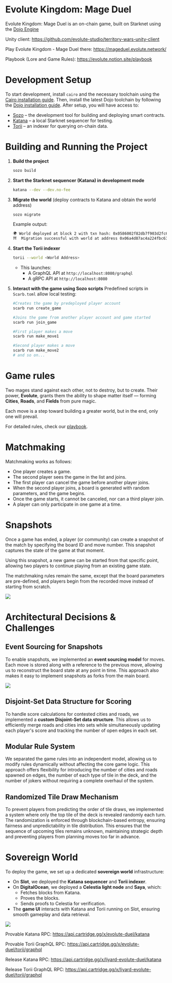 # Evolute Kingdom: Mage Duel

Evolute Kingdom: Mage Duel is an on-chain game, built on Starknet using the [Dojo Engine](https://github.com/dojoengine/dojo)

Unity client: https://github.com/evolute-studio/territory-wars-unity-client

Play Evolute Kingdom - Mage Duel there: https://mageduel.evolute.network/

Playbook (Lore and Game Rules): https://evolute.notion.site/playbook

# Development Setup

To start development, install `cairo` and the necessary toolchain using the [Cairo installation guide](https://book.cairo-lang.org/ch01-01-installation.html). Then, install the latest Dojo toolchain by following the [Dojo installation guide](https://book.dojoengine.org/getting-started). After setup, you will have access to:

- [Sozo](https://book.dojoengine.org/toolchain/sozo) – the development tool for building and deploying smart contracts.
- [Katana](https://book.dojoengine.org/toolchain/katana) – a local Starknet sequencer for testing.
- [Torii](https://book.dojoengine.org/toolchain/torii) – an indexer for querying on-chain data.

# **Building and Running the Project**

1. **Build the project**
    
    ```bash
    sozo build
    ```
    
2. **Start the Starknet sequencer (Katana) in development mode**
    
    ```bash
    katana --dev --dev.no-fee
    ```
    
3. **Migrate the world** (deploy contracts to Katana and obtain the world address)
    
    ```bash
    sozo migrate
    ```
    
    Example output:
    
    ```bash
    🌍 World deployed at block 2 with txn hash: 0x0586002f82db7f903d2fc60edafde45a23d2e40d37dd4192e1d2952fc61c254f
    ⛩️  Migration successful with world at address 0x06a4d87ac4a224fbc633b46ec896545f8783cfc6d87ce8a4ef8c5630a3c17711
    ```
    
4. **Start the Torii indexer**
    
    ```bash
    torii --world <World Address>
    ```
    
    - This launches:
        - A GraphQL API at `http://localhost:8080/graphql`
        - A gRPC API at `http://localhost:8080`
5. **Interact with the game using Sozo scripts**
Predefined scripts in `Scarb.toml` allow local testing:
    
    ```bash
    #Creates the game by predeployed player account
    scarb run create_game
    
    #Joins the game from another player account and game started
    scarb run join_game
    
    #First player makes a move
    scarb run make_move1
    
    #Second player makes a move
    scarb run make_move2
    # and so on...
    ```
    

# Game rules

Two mages stand against each other, not to destroy, but to create. Their power, **Evolute**, grants them the ability to shape matter itself — forming **Cities**, **Roads**, and **Fields** from pure magic. 

Each move is a step toward building a greater world, but in the end, only one will prevail.

For detailed rules, check our [playbook](https://evolute.notion.site/playbook).

# Matchmaking

Matchmaking works as follows:

- One player creates a game.
- The second player sees the game in the list and joins.
- The first player can cancel the game before another player joins.
- When the second player joins, a board is generated with random parameters, and the game begins.
- Once the game starts, it cannot be canceled, nor can a third player join.
- A player can only participate in one game at a time.

# Snapshots

Once a game has ended, a player (or community) can create a snapshot of the match by specifying the board ID and move number. This snapshot captures the state of the game at that moment.

Using this snapshot, a new game can be started from that specific point, allowing two players to continue playing from an existing game state.

The matchmaking rules remain the same, except that the board parameters are pre-defined, and players begin from the recorded move instead of starting from scratch.

![](assets/Matchmaking.png)

# Architectural Decisions & Challenges

## Event Sourcing for Snapshots

To enable snapshots, we implemented an **event sourcing model** for moves. Each move is stored along with a reference to the previous move, allowing us to reconstruct the board state at any point in time. This approach also makes it easy to implement snapshots as forks from the main board.

![](assets/EventSourcing.png)

## Disjoint-Set Data Structure for Scoring

To handle score calculations for contested cities and roads, we implemented a **custom Disjoint-Set data structure**. This allows us to efficiently merge roads and cities into sets while simultaneously updating each player's score and tracking the number of open edges in each set.

## Modular Rule System

We separated the game rules into an independent model, allowing us to modify rules dynamically without affecting the core game logic. This approach offers flexibility for introducing the number of cities and roads spawned on edges, the number of each type of tile in the deck, and the number of jokers without requiring a complete overhaul of the system.

## Randomized Tile Draw Mechanism

To prevent players from predicting the order of tile draws, we implemented a system where only the top tile of the deck is revealed randomly each turn. The randomization is enforced through blockchain-based entropy, ensuring fairness and unpredictability in tile distribution. This ensures that the sequence of upcoming tiles remains unknown, maintaining strategic depth and preventing players from planning moves too far in advance.

# Sovereign World

To deploy the game, we set up a dedicated **sovereign world** infrastructure:

- On **Slot**, we deployed the **Katana sequencer** and **Torii indexer**.
- On **DigitalOcean**, we deployed a **Celestia light node** and **Saya**, which:
    - Fetches blocks from Katana.
    - Proves the blocks.
    - Sends proofs to Celestia for verification.
- The **game UI** interacts with Katana and Torii running on Slot, ensuring smooth gameplay and data retrieval.

![](assets/Deployment.jpg)

Provable Katana RPC: https://api.cartridge.gg/x/evolute-duel/katana

Provable Torii GraphQL RPC: https://api.cartridge.gg/x/evolute-duel/torii/graphql

Release Katana RPC: https://api.cartridge.gg/x/liyard-evolute-duel/katana

Release Torii GraphQL RPC: https://api.cartridge.gg/x/liyard-evolute-duel/torii/graphql
